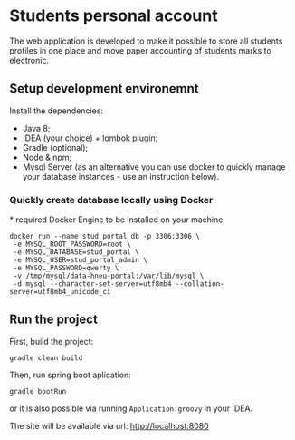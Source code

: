 # Students personal account
The web application is developed to make it possible to store all students profiles in one place and move paper accounting of students marks to electronic.

## Setup development environemnt 
Install the dependencies: 
* Java 8;
* IDEA (your choice) + lombok plugin;
* Gradle (optional);
* Node & npm;
* Mysql Server (as an alternative you can use docker to quickly manage your database instances - use an instruction below).

### Quickly create database locally using Docker 
\* required Docker Engine to be installed on your machine
```
docker run --name stud_portal_db -p 3306:3306 \
 -e MYSQL_ROOT_PASSWORD=root \
 -e MYSQL_DATABASE=stud_portal \
 -e MYSQL_USER=stud_portal_admin \
 -e MYSQL_PASSWORD=qwerty \
 -v /tmp/mysql/data-hneu-portal:/var/lib/mysql \
 -d mysql --character-set-server=utf8mb4 --collation-server=utf8mb4_unicode_ci
 ```
 
 ## Run the project 
 First, build the project: 
 ```
 gradle clean build
 ```
 Then, run spring boot aplication:
 ```
 gradle bootRun
 ```
 or it is also possible via running `Application.groovy` in your IDEA.
 
 The site will be available via url: <http://localhost:8080>
